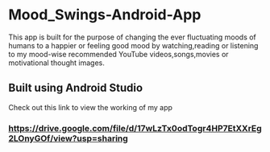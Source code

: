 # Mood_Swings-Android-App
This app is built for the purpose of changing the ever fluctuating moods of humans to a happier or feeling good mood by watching,reading or listening to my mood-wise recommended YouTube videos,songs,movies or motivational thought images.

## Built using Android Studio
Check out this link to view the working of my app 
### https://drive.google.com/file/d/17wLzTx0odTogr4HP7EtXXrEg2LOnyGOf/view?usp=sharing
